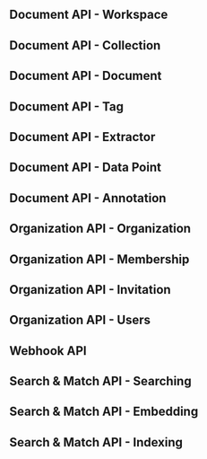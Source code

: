 

Document API - Workspace
------------------------

Document API - Collection
-------------------------

Document API - Document
-----------------------

Document API - Tag
------------------

Document API - Extractor
------------------------

Document API - Data Point
-------------------------

Document API - Annotation
-------------------------

Organization API - Organization
-------------------------------

Organization API - Membership
-----------------------------

Organization API - Invitation
-----------------------------

Organization API - Users
------------------------

Webhook API
-----------

Search & Match API - Searching
------------------------------

Search & Match API - Embedding
------------------------------

Search & Match API - Indexing
-----------------------------